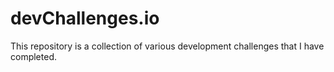 # devChallenges.io
This repository is a collection of various development challenges that I have completed.
